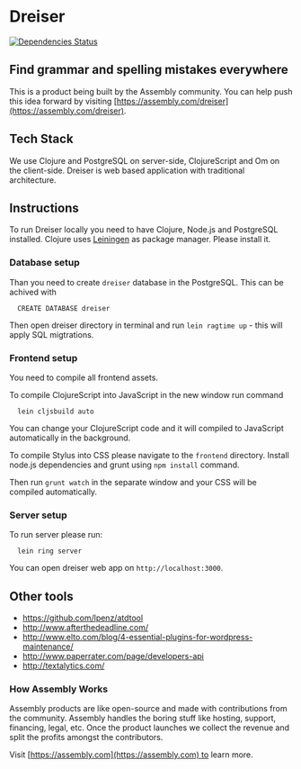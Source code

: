 # Dreiser

[![Dependencies Status](http://jarkeeper.com/asm-products/dreiser/status.svg)](http://jarkeeper.com/asm-products/dreiser)

## Find grammar and spelling mistakes everywhere

This is a product being built by the Assembly community. You can help push this idea forward by visiting [https://assembly.com/dreiser](https://assembly.com/dreiser).

## Tech Stack

We use Clojure and PostgreSQL on server-side, ClojureScript and Om on the client-side.
Dreiser is web based application with traditional architecture.


## Instructions

To run Dreiser locally you need to have Clojure, Node.js and PostgreSQL installed.
Clojure uses [Leiningen](http://leiningen.org/) as package manager. Please install it.


### Database setup

Than you need to create `dreiser` database in the PostgreSQL. This can be achived with

```
  CREATE DATABASE dreiser
```

Then open dreiser directory in terminal and run `lein ragtime up` - this will apply SQL migtrations.


### Frontend setup

You need to compile all frontend assets.

To compile ClojureScript into JavaScript in the new window run command

```
  lein cljsbuild auto

```

You can change your ClojureScript code and it will compiled to JavaScript automatically in the background.

To compile Stylus into CSS please navigate to the `frontend` directory. Install node.js dependencies and grunt using `npm install` command.

Then run `grunt watch` in the separate window and your CSS will be compiled automatically.


### Server setup

To run server please run:

```
  lein ring server
```

You can open dreiser web app on `http://localhost:3000`.


## Other tools

  * https://github.com/lpenz/atdtool
  * http://www.afterthedeadline.com/
  * http://www.elto.com/blog/4-essential-plugins-for-wordpress-maintenance/
  * http://www.paperrater.com/page/developers-api
  * http://textalytics.com/

### How Assembly Works

Assembly products are like open-source and made with contributions from the community. Assembly handles the boring stuff like hosting, support, financing, legal, etc. Once the product launches we collect the revenue and split the profits amongst the contributors.

Visit [https://assembly.com](https://assembly.com) to learn more.
